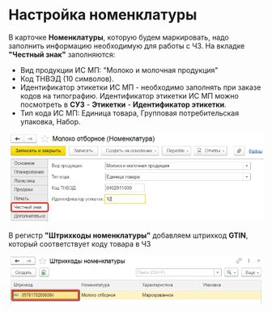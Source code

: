 # Настройка номенклатуры

В карточке **Номенклатуры**, которую будем маркировать, надо заполнить информацию необходимую для работы с ЧЗ. На вкладке **"Честный знак"** заполняются:

- Вид продукции ИС МП: "Молоко и молочная продукция"
- Код ТНВЭД (10 символов).
- Идентификатор этикетки ИС МП - необходимо заполнять при заказе кодов на типографию. Идентификатор этикетки ИС МП можно посмотреть в **СУЗ** - **Этикетки** - **Идентификатор этикетки**.
- Тип кода ИС МП: Единица товара, Групповая потребительская упаковка, Набор.

[![2020-12-13_16-02-04][2020-12-13_16-02-04]][2020-12-13_16-02-04]

В регистр **"Штрихкоды номенклатуры"** добавляем штрихкод **GTIN**, который соответствует коду товара в ЧЗ

[![2020-12-13_16-02-05][2020-12-13_16-02-05]][2020-12-13_16-02-05]

[2020-12-13_16-02-04]: Settings_SKU.assets/2020-12-13_16-02-04.png
[2020-12-13_16-02-05]: Settings_SKU.assets/2020-12-13_16-02-05.png